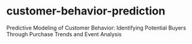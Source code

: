 # customer-behavior-prediction
Predictive Modeling of Customer Behavior: Identifying Potential Buyers Through Purchase Trends and Event Analysis
